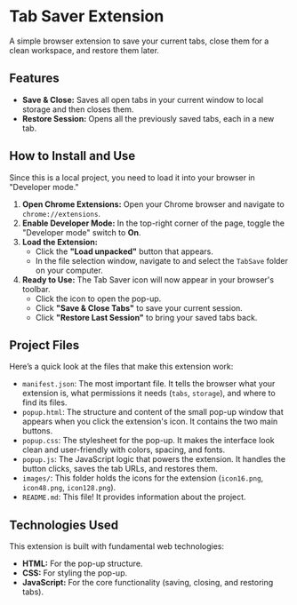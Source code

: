 # Tab Saver Extension

A simple browser extension to save your current tabs, close them for a clean workspace, and restore them later.

## Features

-   **Save & Close:** Saves all open tabs in your current window to local storage and then closes them.
-   **Restore Session:** Opens all the previously saved tabs, each in a new tab.

## How to Install and Use

Since this is a local project, you need to load it into your browser in "Developer mode."

1.  **Open Chrome Extensions:** Open your Chrome browser and navigate to `chrome://extensions`.
2.  **Enable Developer Mode:** In the top-right corner of the page, toggle the "Developer mode" switch to **On**.
3.  **Load the Extension:**
    -   Click the **"Load unpacked"** button that appears.
    -   In the file selection window, navigate to and select the `TabSave` folder on your computer.
4.  **Ready to Use:** The Tab Saver icon will now appear in your browser's toolbar.
    -   Click the icon to open the pop-up.
    -   Click **"Save & Close Tabs"** to save your current session.
    -   Click **"Restore Last Session"** to bring your saved tabs back.

## Project Files

Here’s a quick look at the files that make this extension work:

-   `manifest.json`: The most important file. It tells the browser what your extension is, what permissions it needs (`tabs`, `storage`), and where to find its files.
-   `popup.html`: The structure and content of the small pop-up window that appears when you click the extension's icon. It contains the two main buttons.
-   `popup.css`: The stylesheet for the pop-up. It makes the interface look clean and user-friendly with colors, spacing, and fonts.
-   `popup.js`: The JavaScript logic that powers the extension. It handles the button clicks, saves the tab URLs, and restores them.
-   `images/`: This folder holds the icons for the extension (`icon16.png`, `icon48.png`, `icon128.png`).
-   `README.md`: This file! It provides information about the project.

## Technologies Used

This extension is built with fundamental web technologies:

-   **HTML:** For the pop-up structure.
-   **CSS:** For styling the pop-up.
-   **JavaScript:** For the core functionality (saving, closing, and restoring tabs).
